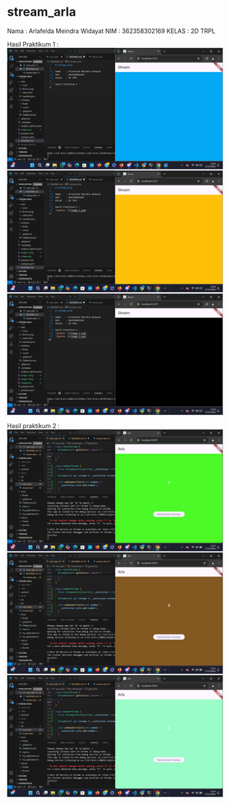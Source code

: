 # stream_arla

Nama    : Arlafelda Meindra Widayat
NIM     : 362358302169
KELAS   : 2D TRPL

Hasil Praktikum 1 :
![gambar 1](image-1.png)
![gambar 2](image-2.png)
![gambar 3](image-3.png)

Hasil praktikum 2 :
![gambar 1](image-4.png)
![gambar 2](image-5.png)
![gambar 3](image-6.png)